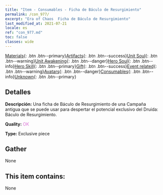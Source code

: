 ```yaml
---
title: "Item - Consumables - Ficha de Báculo de Resurgimiento"
permalink: /con_977/
excerpt: "Era of Chaos  Ficha de Báculo de Resurgimiento"
last_modified_at: 2021-07-21
locale: es
ref: "con_977.md"
toc: false
classes: wide
---
```

 [Materials](/ItemsES/){: .btn .btn--primary}[Artifacts](/ItemsES/Artifacts/){: .btn .btn--success}[Unit Soul](/ItemsES/UnitSoul/){: .btn .btn--warning}[Unit Awakening](/ItemsES/UnitAwakening/){: .btn .btn--danger}[Hero Soul](/ItemsES/HeroSoul/){: .btn .btn--info}[Hero Skill](/ItemsES/HeroSkill/){: .btn .btn--primary}[Gift](/ItemsES/Gift/){: .btn .btn--success}[Event related](/ItemsES/Events/){: .btn .btn--warning}[Avatars](/ItemsES/Avatars/){: .btn .btn--danger}[Consumables](/ItemsES/Consumables/){: .btn .btn--info}[Unknown](/ItemsES/Unknown/){: .btn .btn--primary}

## Detalles
 **Descripción:** Una ficha de Báculo de Resurgimiento de una Campaña antigua que se puede usar para despertar el potencial exclusivo del Druida: Báculo de Resurgimiento.

 **Quality:** <span style="color: #DA70D6">OK</span>

 **Type:** Exclusive piece

## Gather

  None

## This item contains:

  None

